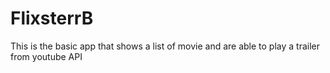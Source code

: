 # FlixsterrB
This is the basic app that shows a list of movie and are able to play a trailer from youtube API
